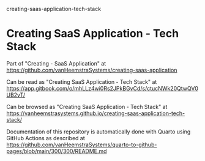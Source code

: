 creating-saas-application-tech-stack
# Creating SaaS Application - Tech Stack

Part of "Creating - SaaS Application" at https://github.com/vanHeemstraSystems/creating-saas-application

Can be read as "Creating SaaS Application - Tech Stack" at https://app.gitbook.com/o/mhLLz4wi0Rs2JPkBGvCd/s/ctucNWk20QtwQV0UB2vT/

Can be browsed as "Creating SaaS Application - Tech Stack" at https://vanheemstrasystems.github.io/creating-saas-application-tech-stack/

Documentation of this repository is automatically done with Quarto using GitHub Actions as described at https://github.com/vanHeemstraSystems/quarto-to-github-pages/blob/main/300/300/README.md
